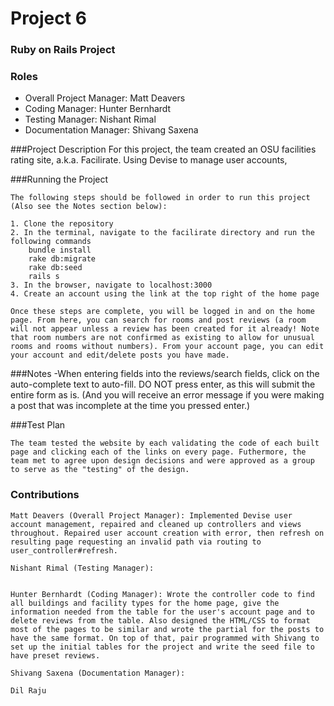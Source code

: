 # Project 6
### Ruby on Rails Project

### Roles
* Overall Project Manager: Matt Deavers
* Coding Manager: Hunter Bernhardt
* Testing Manager: Nishant Rimal
* Documentation Manager: Shivang Saxena

###Project Description
    For this project, the team created an OSU facilities rating site, a.k.a. Facilirate. Using Devise to manage user accounts,  

###Running the Project

    The following steps should be followed in order to run this project (Also see the Notes section below):

    1. Clone the repository
    2. In the terminal, navigate to the facilirate directory and run the following commands
        bundle install
        rake db:migrate
        rake db:seed
        rails s
    3. In the browser, navigate to localhost:3000
    4. Create an account using the link at the top right of the home page

    Once these steps are complete, you will be logged in and on the home page. From here, you can search for rooms and post reviews (a room will not appear unless a review has been created for it already! Note that room numbers are not confirmed as existing to allow for unusual rooms and rooms without numbers). From your account page, you can edit your account and edit/delete posts you have made.

###Notes
    -When entering fields into the reviews/search fields, click on the auto-complete text to auto-fill. DO NOT press enter, as this will submit the entire form as is. (And you will receive an error message if you were making a post that was incomplete at the time you pressed enter.)


###Test Plan

    The team tested the website by each validating the code of each built page and clicking each of the links on every page. Futhermore, the team met to agree upon design decisions and were approved as a group to serve as the "testing" of the design.

### Contributions

    Matt Deavers (Overall Project Manager): Implemented Devise user account management, repaired and cleaned up controllers and views throughout. Repaired user account creation with error, then refresh on resulting page requesting an invalid path via routing to user_controller#refresh. 

    Nishant Rimal (Testing Manager):


    Hunter Bernhardt (Coding Manager): Wrote the controller code to find all buildings and facility types for the home page, give the information needed from the table for the user's account page and to delete reviews from the table. Also designed the HTML/CSS to format most of the pages to be similar and wrote the partial for the posts to have the same format. On top of that, pair programmed with Shivang to set up the initial tables for the project and write the seed file to have preset reviews.

    Shivang Saxena (Documentation Manager):

    Dil Raju
